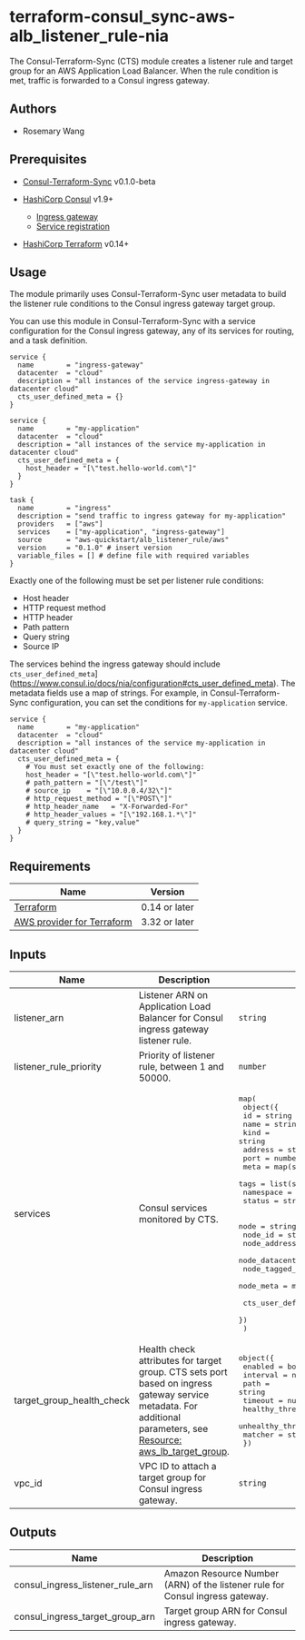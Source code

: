 # terraform-consul_sync-aws-alb_listener_rule-nia

The Consul-Terraform-Sync (CTS) module creates a listener rule and target group for an AWS Application Load Balancer. When the rule condition is met, traffic is forwarded to a Consul ingress gateway.

## Authors

- Rosemary Wang

## Prerequisites

- [Consul-Terraform-Sync](https://learn.hashicorp.com/collections/consul/network-infrastructure-automation) v0.1.0-beta

- [HashiCorp Consul](https://learn.hashicorp.com/consul) v1.9+
    - [Ingress gateway](https://www.consul.io/docs/connect/config-entries/ingress-gateway)
    - [Service registration](https://www.consul.io/docs/connect)

- [HashiCorp Terraform](https://learn.hashicorp.com/terraform) v0.14+

## Usage

The module primarily uses Consul-Terraform-Sync user metadata
to build the listener rule conditions to the Consul ingress gateway
target group.

You can use this module in Consul-Terraform-Sync with a service
configuration for the Consul ingress gateway, any of its services
for routing, and a task definition.

```hcl
service {
  name        = "ingress-gateway"
  datacenter  = "cloud"
  description = "all instances of the service ingress-gateway in datacenter cloud"
  cts_user_defined_meta = {}
}

service {
  name        = "my-application"
  datacenter  = "cloud"
  description = "all instances of the service my-application in datacenter cloud"
  cts_user_defined_meta = {
    host_header = "[\"test.hello-world.com\"]"
  }
}

task {
  name        = "ingress"
  description = "send traffic to ingress gateway for my-application"
  providers   = ["aws"]
  services    = ["my-application", "ingress-gateway"]
  source      = "aws-quickstart/alb_listener_rule/aws"
  version     = "0.1.0" # insert version
  variable_files = [] # define file with required variables
}
```

Exactly one of the following must be set per listener rule conditions:

- Host header
- HTTP request method
- HTTP header
- Path pattern
- Query string
- Source IP

The services behind the ingress gateway should include 
`cts_user_defined_meta`](https://www.consul.io/docs/nia/configuration#cts_user_defined_meta).
The metadata fields use a map of strings. For example, in Consul-Terraform-Sync configuration,
you can set the conditions for `my-application` service.

```hcl
service {
  name        = "my-application"
  datacenter  = "cloud"
  description = "all instances of the service my-application in datacenter cloud"
  cts_user_defined_meta = {
    # You must set exactly one of the following:
    host_header = "[\"test.hello-world.com\"]"
    # path_pattern = "[\"/test\"]"
    # source_ip    = "[\"10.0.0.4/32\"]"
    # http_request_method = "[\"POST\"]"
    # http_header_name   = "X-Forwarded-For"
    # http_header_values = "[\"192.168.1.*\"]"
    # query_string = "key,value"
  }
}
```

## Requirements

| Name | Version |
|------|---------|
| [Terraform](https://www.terraform.io/downloads.html) | 0.14 or later |
| [AWS provider for Terraform](https://registry.terraform.io/providers/hashicorp/aws/latest) | 3.32 or later |


## Inputs

| Name | Description | Type | Default | Required |
|------|-------------|------|---------|:--------:|
| listener\_arn | Listener ARN on Application Load Balancer for Consul ingress gateway listener rule. | `string` | — | yes |
| listener\_rule\_priority | Priority of listener rule, between 1 and 50000. | `number` | `1` | no |
| services | Consul services monitored by CTS. | <pre>map(<br>    object({<br>      id        = string<br>      name      = string<br>      kind      = string<br>      address   = string<br>      port      = number<br>      meta      = map(string)<br>      tags      = list(string)<br>      namespace = string<br>      status    = string<br><br>      node                  = string<br>      node_id               = string<br>      node_address          = string<br>      node_datacenter       = string<br>      node_tagged_addresses = map(string)<br>      node_meta             = map(string)<br><br>      cts_user_defined_meta = map(string)<br>    })<br>  )</pre> | n/a | yes |
| target\_group\_health\_check | Health check attributes for target group. CTS sets port based on ingress gateway service metadata. For additional parameters, see [Resource: aws_lb_target_group](https://registry.terraform.io/providers/hashicorp/aws/latest/docs/resources/lb_target_group#enabled). | <pre>object({<br>    enabled             = bool<br>    interval            = number<br>    path                = string<br>    timeout             = number<br>    healthy_threshold   = number<br>    unhealthy_threshold = number<br>    matcher             = string<br>  })</pre> | n/a | yes |
| vpc\_id | VPC ID to attach a target group for Consul ingress gateway. | `string` | n/a | yes |

## Outputs

| Name | Description |
|------|-------------|
| consul\_ingress\_listener\_rule\_arn | Amazon Resource Number (ARN) of the listener rule for Consul ingress gateway. |
| consul\_ingress\_target\_group\_arn | Target group ARN for Consul ingress gateway. |
